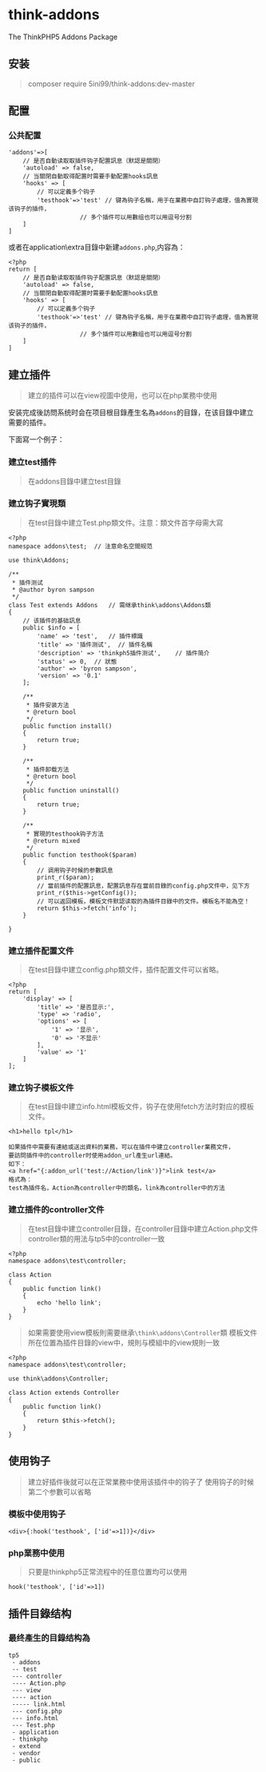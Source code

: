 # think-addons
The ThinkPHP5 Addons Package

## 安装
> composer require 5ini99/think-addons:dev-master

## 配置
### 公共配置
```
'addons'=>[
    // 是否自動读取取插件钩子配置訊息（默認是關閉）
    'autoload' => false,
    // 当關閉自動取得配置时需要手動配置hooks訊息
    'hooks' => [
	    // 可以定義多个钩子
        'testhook'=>'test' // 键為钩子名稱，用于在業務中自訂钩子處理，值為實現该钩子的插件，
					// 多个插件可以用數组也可以用逗号分割
	]
]
```
或者在application\extra目錄中新建`addons.php`,内容為：
```
<?php
return [
	// 是否自動读取取插件钩子配置訊息（默認是關閉）
    'autoload' => false,
    // 当關閉自動取得配置时需要手動配置hooks訊息
    'hooks' => [
        // 可以定義多个钩子
        'testhook'=>'test' // 键為钩子名稱，用于在業務中自訂钩子處理，值為實現该钩子的插件，
                    // 多个插件可以用數组也可以用逗号分割
    ]
]
```

## 建立插件
> 建立的插件可以在view视圖中使用，也可以在php業務中使用
 
安装完成後訪問系统时会在项目根目錄產生名為`addons`的目錄，在该目錄中建立需要的插件。

下面寫一个例子：

### 建立test插件
> 在addons目錄中建立test目錄

### 建立钩子實現類
> 在test目錄中建立Test.php類文件。注意：類文件首字母需大寫

```
<?php
namespace addons\test;	// 注意命名空間规范

use think\Addons;

/**
 * 插件测试
 * @author byron sampson
 */
class Test extends Addons	// 需继承think\addons\Addons類
{
	// 该插件的基础訊息
    public $info = [
        'name' => 'test',	// 插件標識
        'title' => '插件测试',	// 插件名稱
        'description' => 'thinkph5插件测试',	// 插件简介
        'status' => 0,	// 狀態
        'author' => 'byron sampson',
        'version' => '0.1'
    ];

    /**
     * 插件安装方法
     * @return bool
     */
    public function install()
    {
        return true;
    }

    /**
     * 插件卸载方法
     * @return bool
     */
    public function uninstall()
    {
        return true;
    }

    /**
     * 實現的testhook钩子方法
     * @return mixed
     */
    public function testhook($param)
    {
		// 调用钩子时候的参數訊息
        print_r($param);
		// 當前插件的配置訊息，配置訊息存在當前目錄的config.php文件中，见下方
        print_r($this->getConfig());
		// 可以返回模板，模板文件默認读取的為插件目錄中的文件。模板名不能為空！
        return $this->fetch('info');
    }

}
```

### 建立插件配置文件
> 在test目錄中建立config.php類文件，插件配置文件可以省略。

```
<?php
return [
    'display' => [
        'title' => '是否显示:',
        'type' => 'radio',
        'options' => [
            '1' => '显示',
            '0' => '不显示'
        ],
        'value' => '1'
    ]
];
```

### 建立钩子模板文件
> 在test目錄中建立info.html模板文件，钩子在使用fetch方法时對应的模板文件。

```
<h1>hello tpl</h1>

如果插件中需要有連結或送出資料的業務，可以在插件中建立controller業務文件，
要訪問插件中的controller时使用addon_url產生url連結。
如下：
<a href="{:addon_url('test://Action/link')}">link test</a>
格式為：
test為插件名，Action為controller中的類名，link為controller中的方法
```

### 建立插件的controller文件
> 在test目錄中建立controller目錄，在controller目錄中建立Action.php文件
> controller類的用法与tp5中的controller一致

```
<?php
namespace addons\test\controller;

class Action
{
    public function link()
    {
        echo 'hello link';
    }
}
```
> 如果需要使用view模板則需要继承`\think\addons\Controller`類
> 模板文件所在位置為插件目錄的view中，規則与模組中的view規則一致

```
<?php
namespace addons\test\controller;

use think\addons\Controller;

class Action extends Controller
{
    public function link()
    {
        return $this->fetch();
    }
}
```

## 使用钩子
> 建立好插件後就可以在正常業務中使用该插件中的钩子了
> 使用钩子的时候第二个参數可以省略

### 模板中使用钩子

```
<div>{:hook('testhook', ['id'=>1])}</div>
```

### php業務中使用
> 只要是thinkphp5正常流程中的任意位置均可以使用

```
hook('testhook', ['id'=>1])
```

## 插件目錄结构
### 最终產生的目錄结构為

```
tp5
 - addons
 -- test
 --- controller
 ---- Action.php
 --- view
 ---- action
 ----- link.html
 --- config.php
 --- info.html
 --- Test.php
 - application
 - thinkphp
 - extend
 - vendor
 - public
```
